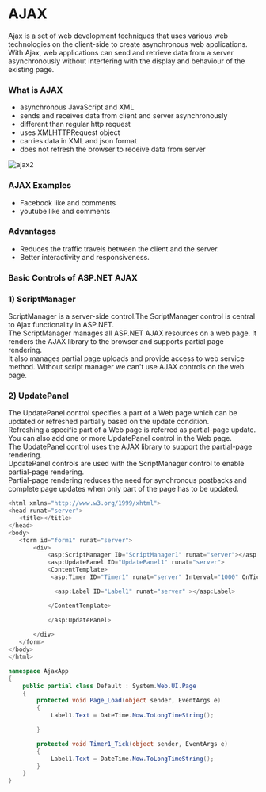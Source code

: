 # AJAX

Ajax is a set of web development techniques that uses various web technologies on the client-side to create asynchronous web applications. <br/>
With Ajax, web applications can send and retrieve data from a server asynchronously without interfering with the display and behaviour of the existing page. <br/>

### What is AJAX
- asynchronous JavaScript and XML 
- sends and receives data from client and server asynchronously 
- different than regular http request
- uses XMLHTTPRequest object 
- carries data in XML and json format
- does not refresh the browser to receive data from server


![ajax2](https://user-images.githubusercontent.com/86051136/131979158-56307141-0bef-4845-a88f-20eb997a4c53.png)

### AJAX Examples <br/>
- Facebook like and comments 
- youtube like and comments

### Advantages
- Reduces the traffic travels between the client and the server. 
- Better interactivity and responsiveness.

### Basic Controls of ASP.NET AJAX

### 1) ScriptManager

ScriptManager is a server-side control.The ScriptManager control is central to Ajax functionality in ASP.NET. <br/>
The ScriptManager manages all ASP.NET AJAX resources on a web page. It renders the AJAX library to the browser and supports partial page rendering. <br/>
 It also manages partial page uploads and provide access to web service method. Without script manager we can't use AJAX controls on the web page.
 
### 2) UpdatePanel

The UpdatePanel control specifies a part of a Web page which can be updated or refreshed partially based on the update condition. <br/>
 Refreshing a specific part of a Web page is referred as partial-page update. <br/>
 You can also add one or more UpdatePanel control in the Web page. <br/>
The UpdatePanel control uses the AJAX library to support the partial-page rendering. <br/>
 UpdatePanel controls  are used with the ScriptManager control to enable partial-page rendering. <br/>
 Partial-page rendering reduces the need for synchronous postbacks and complete page updates when only part of the page has to be updated.
 
 ``` C#
 <html xmlns="http://www.w3.org/1999/xhtml">
<head runat="server">
    <title></title>
</head>
<body>
    <form id="form1" runat="server">
        <div>
            <asp:ScriptManager ID="ScriptManager1" runat="server"></asp:ScriptManager>
            <asp:UpdatePanel ID="UpdatePanel1" runat="server">
            <ContentTemplate>
             <asp:Timer ID="Timer1" runat="server" Interval="1000" OnTick="Timer1_Tick"></asp:Timer>

              <asp:Label ID="Label1" runat="server" ></asp:Label>

            </ContentTemplate>

            </asp:UpdatePanel>
      
        </div>
    </form>
</body>
</html>

``` 

``` C#
namespace AjaxApp
{
    public partial class Default : System.Web.UI.Page
    {
        protected void Page_Load(object sender, EventArgs e)
        {
            Label1.Text = DateTime.Now.ToLongTimeString();

        }

        protected void Timer1_Tick(object sender, EventArgs e)
        {
            Label1.Text = DateTime.Now.ToLongTimeString();
        }
    }
}
